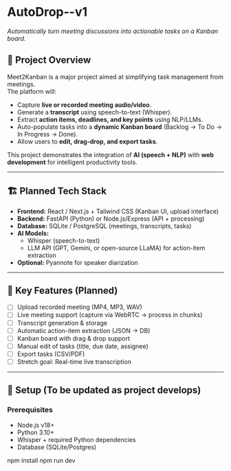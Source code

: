 # AutoDrop--v1
_Automatically turn meeting discussions into actionable tasks on a Kanban board._

## 📌 Project Overview
Meet2Kanban is a major project aimed at simplifying task management from meetings.  
The platform will:
- Capture **live or recorded meeting audio/video**.
- Generate a **transcript** using speech-to-text (Whisper).
- Extract **action items, deadlines, and key points** using NLP/LLMs.
- Auto-populate tasks into a **dynamic Kanban board** (Backlog → To Do → In Progress → Done).
- Allow users to **edit, drag-drop, and export tasks**.

This project demonstrates the integration of **AI (speech + NLP)** with **web development** for intelligent productivity tools.

---

## 🏗️ Planned Tech Stack
- **Frontend:** React / Next.js + Tailwind CSS (Kanban UI, upload interface)  
- **Backend:** FastAPI (Python) or Node.js/Express (API + processing)  
- **Database:** SQLite / PostgreSQL (meetings, transcripts, tasks)  
- **AI Models:**
  - Whisper (speech-to-text)  
  - LLM API (GPT, Gemini, or open-source LLaMA) for action-item extraction  
- **Optional:** Pyannote for speaker diarization  

---

## 🔑 Key Features (Planned)
- [ ] Upload recorded meeting (MP4, MP3, WAV)  
- [ ] Live meeting support (capture via WebRTC → process in chunks)  
- [ ] Transcript generation & storage  
- [ ] Automatic action-item extraction (JSON → DB)  
- [ ] Kanban board with drag & drop support  
- [ ] Manual edit of tasks (title, due date, assignee)  
- [ ] Export tasks (CSV/PDF)  
- [ ] Stretch goal: Real-time live transcription  

---

## 🚀 Setup (To be updated as project develops)
### Prerequisites
- Node.js v18+  
- Python 3.10+  
- Whisper + required Python dependencies  
- Database (SQLite/Postgres)


npm install
npm run dev
